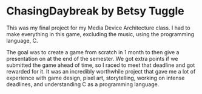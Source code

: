 # ChasingDaybreak by Betsy Tuggle
This was my final project for my Media Device Architecture class. I had to make everything in this game, excluding the music, using the programming language, C.

The goal was to create a game from scratch in 1 month to then give a presentation on at the end of the semester. We got extra points if we submitted the game ahead of time,
so I raced to meet that deadline and got rewarded for it. It was an incredibly worthwhile project that gave me a lot of experience with
game design, pixel art, storytelling, working on intense deadlines, and understanding C as a programming language.
